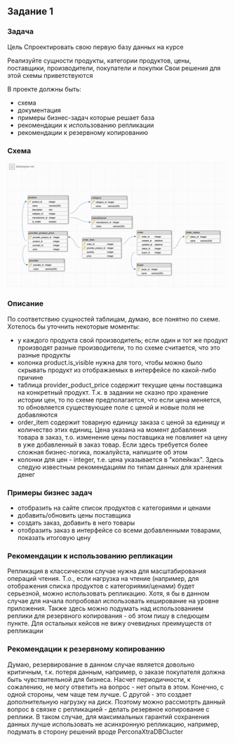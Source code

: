 ## Задание 1
### Задача
Цель
Спроектировать свою первую базу данных на курсе

Реализуйте сущности продукты, категории продуктов, цены, поставщики, производители, покупатели и покупки 
Свои решения для этой схемы приветствуются

В проекте должны быть:
* схема
* документация
* примеры бизнес-задач которые решает база
* рекомендации к использованию репликации
* рекомендации к резервному копированию

### Схема
![Схема данных](db_schema_1.png)

### Описание
По соответствию сущностей таблицам, думаю, все понятно по схеме.
Хотелось бы уточнить некоторые моменты:
- у каждого продукта свой производитель; если один и тот же продукт производят разные производители, то по схеме считается, что это разные продукты
- колонка product.is_visible нужна для того, чтобы можно было скрывать продукт из отображаемых в интерфейсе по какой-либо причине
- таблица provider_poduct_price содержит текущие цены поставщика на конкретный продукт. Т.к. в задании не сказно про хранение истории цен, то по схеме предполагается, что если цена меняется, то обновляется существующее поле с ценой и новые поля не добавляются
- order_item содержит товарную единицу заказа с ценой за единицу и количество этих единиц. Цена указана на момент добавления товара в заказ, т.о. изменение цены поставщика не повлияет на цену в уже добавленный в заказ товар. Если здесь требуется более сложная бизнес-логика, пожалуйста, напишите об этом
- колонки для цен - integer, т.е. цена указывается в "копейках". Здесь  следую известным рекомендациям по типам данных для хранения денег


### Примеры бизнес задач
- отобразить на сайте список продуктов с категориями и ценами
- добавить/обновить цены поставщика
- создать заказ, добавить в него товары
- отобразить заказ в интерфейсе со всеми добавленными товарами, показать итоговую цену

### Рекомендации к использованию репликации
Репликация в классическом случае нужна для масштабирования операций чтения. Т.о., если нагрузка на чтение (например, для отображения списка продуктов с категориями/ценами) будет серьезной, можно использовать репликацию. Хотя, я бы в данном случае для начала попробовал использовать кеширование на уровне приложения. Также здесь можно подумать над использованием реплики для резервного копирования - об этом пишу в следющем пункте. Для остальных кейсов не вижу очевидных преимуществ от репликации

### Рекомендации к резервному копированию
Думаю, резервирование в данном случае является довольно критичным, т.к. потеря данным, например, о заказе покупателя должна быть чувствительной для бизнеса. Насчет периодичности, к сожалению, не могу ответить на вопрос - нет опыта в этом. Конечно, с одной стороны, чем чаще тем лучше. С другой - это создает дополнительную нагрузку на диск. Поэтому можно рассмотрть данный вопрос в связке с репликацией - делать резервное копирование с реплики. В таком случае, для максимальных гарантий сохранения данных лучше использовать не асинхронную репликацию, например, подумать в сторону решений вроде PerconaXtraDBClucter